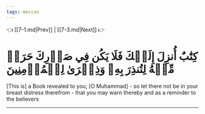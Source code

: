 ```yaml
---
tags: meccan
---
```


👈 [[7-1.md|Prev]] | [[7-3.md|Next]] 👉

# كِتَٰبٌ أُنزِلَ إِلَيۡكَ فَلَا يَكُن فِي صَدۡرِكَ حَرَجٞ مِّنۡهُ لِتُنذِرَ بِهِۦ وَذِكۡرَىٰ لِلۡمُؤۡمِنِينَ

[This is] a Book revealed to you, [O Muhammad] - so let there not be in your breast distress therefrom - that you may warn thereby and as a reminder to the believers

---

